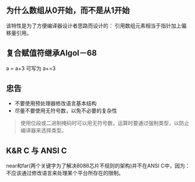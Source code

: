 
## 为什么数组从0开始，而不是从1开始
该特性是为了方便编译器设计者思路而设计的：
引用数组元素相当于指针加上偏移量引用。

## 复合赋值符继承Algol－68
a = a+3 可写为 a+=3


## 忠告
* 不要使用预处理器修改语言基本结构
* 尽量不要使用无符号数，以免不必要的复杂性
> 使用位段或二进制掩码时可以用无符号数，运算时要通过强制类型，以防止编译器来选择类型。






## K&R C 与 ANSI C

near和far(两个关键字为了解决8086芯片不规则的架构)并不在ANSI C中，因为：
不应该通过修改语言来处理某个平台所存在的限制。
